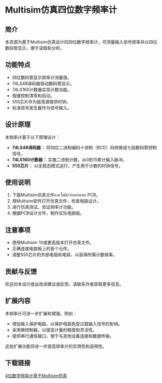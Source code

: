 # Multisim仿真四位数字频率计

## 简介

本资源为基于Multisim仿真设计的四位数字频率计，可测量输入信号频率并以四位数码管显示，便于读取和分析。

## 功能特点

- 四位数码管显示频率计测量值。
- 74LS48译码器驱动数码管显示。
- 74LS160计数器实现计数功能。
- 按键控制清零和启动。
- 555芯片作为振荡源提供时钟。
- 标准信号发生器作为信号输入。

## 设计原理

本频率计基于以下原理设计：

- **74LS48译码器：** 将四位二进制编码十进制（BCD）码转换成七段数码管控制信号。
- **74LS160计数器：** 实施二进制计数，从0到15累计输入脉冲。
- **555芯片：** 以无稳态模式运行，产生用于计数的时钟信号。

## 使用说明

1. 下载Multisim仿真文件และไฟล์การออกแบบ PCB。
2. 用Multisim软件打开仿真文件，检查电路设计。
3. 进行仿真测试，验证频率计功能。
4. 根据PCB设计文件，制作实际电路板。

## 注意事项

- 使用Multisim 10或更高版本打开仿真文件。
- 正确连接电路板上的各个元件。
- 调整555芯片的外部电阻和电容，以获得所需计数频率。

## 贡献与反馈

欢迎对本设计提出改进建议或反馈。请联系作者获取更多信息。

## 扩展内容

本频率计可进一步扩展和增强，例如：

- 增加输入保护电路，以保护电路免受过载输入信号的影响。
- 采用微控制器，以提高计量的精度和灵活性。
- 提供串行通信接口，便于与其他设备连接和数据传输。

这些扩展功能将进一步提高频率计的实用性和适用性。

## 下载链接

[4位数字频率计基于Multisim仿真](https://pan.quark.cn/s/d8c9a60193ce)